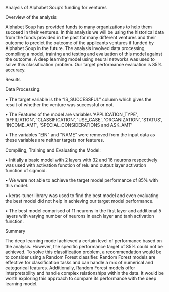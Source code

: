 Analysis of Alphabet Soup’s funding for ventures

Overview of the analysis

Alphabet Soup has provided funds to many organizations to help them succeed in their ventures. In this analysis we will be using the historical data from the funds provided in the past for many different ventures and their outcome to predict the outcome of the applicants ventures if funded by Alphabet Soup in the future. The analysis involved data processing, compiling a model, training and testing and evaluation of this model against the outcome. A deep learning model using neural networks was used to solve this classification problem. Our target performance evaluation is 85% accuracy.



Results

Data Processing:

•	The target variable is the “IS_SUCCESSFUL” column which gives the result of whether the venture was successful or not.

•	The Features of the model are variables ’APPLICATION_TYPE', 'AFFILIATION', 'CLASSIFICATION', 'USE_CASE', 'ORGANIZATION', 'STATUS', 'INCOME_AMT', 'SPECIAL_CONSIDERATIONS and ASK_AMT'

•	The variables "EIN" and "NAME" were removed from the input data as these variables are neither targets nor features.


Compiling, Training and Evaluating the Model:

•	Initially a basic model with 2 layers with 32 and 16 neurons respectively was used with activation function of relu and output layer activation function of sigmoid.

•	We were not able to achieve the target model performance of 85% with this model.

•	keras-tuner library was used to find the best model and even evaluating the best model did not help in achieving our target model performance.

•	The best model comprised of 11 neurons in the first layer and additional 5 layers with varying number of neurons in each layer and tanh activation function.



Summary

The deep learning model achieved a certain level of performance based on the analysis. However, the specific performance target of 85% could not be achieved. 
To solve this classification problem, a recommendation would be to consider using a Random Forest classifier. Random Forest models are effective for classification tasks and can handle a mix of numerical and categorical features. Additionally, Random Forest models offer interpretability and handle complex relationships within the data. It would be worth exploring this approach to compare its performance with the deep learning model.
